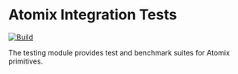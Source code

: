 <!--
SPDX-FileCopyrightText: 2023-present Intel Corporation
SPDX-License-Identifier: Apache-2.0
-->

# Atomix Integration Tests

[![Build](https://img.shields.io/github/actions/workflow/status/atomix/atomix/testing-verify.yml)](https://github.com/atomix/atomix/actions/workflows/testing-verify.yml)

The testing module provides test and benchmark suites for Atomix primitives.
